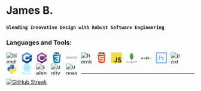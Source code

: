 # James B.
**`Blending Innovative Design with Robust Software Engineering`**


<h3 align="left">Languages and Tools:</h3>


<p align="center"> 
  
  <a href="https://www.blender.org/" target="_blank" rel="noreferrer"> <img align="left" alt="blender" width="30px" height="30" style="padding-right:10px;" src="https://download.blender.org/branding/community/blender_community_badge_white.svg" /> </a> 
  
  <a href="https://www.w3schools.com/cpp/" target="_blank" rel="noreferrer"> <img align="left" alt="cplusplus" width="30px" height="30" style="padding-right:10px;" src="https://raw.githubusercontent.com/devicons/devicon/master/icons/cplusplus/cplusplus-original.svg" /> </a> 
  
  <a href="https://www.w3schools.com/cs/" target="_blank" rel="noreferrer"> <img align="left" alt="csharp" width="30px" height="30" style="padding-right:10px;" src="https://raw.githubusercontent.com/devicons/devicon/master/icons/csharp/csharp-original.svg"/> </a> 
  
  <a href="https://www.w3schools.com/css/" target="_blank" rel="noreferrer"> <img align="left" alt="css3" width="30px" height="30" style="padding-right:10px;" src="https://raw.githubusercontent.com/devicons/devicon/master/icons/css3/css3-original-wordmark.svg"/> </a>
  
  <a href="https://expressjs.com" target="_blank" rel="noreferrer"> <img align="left" alt="exoress" width="30px" height="30" style="padding-right:10px;" src="https://raw.githubusercontent.com/devicons/devicon/master/icons/express/express-original-wordmark.svg" /> </a> 
  
  <a href="https://heroku.com" target="_blank" rel="noreferrer"> <img align="left" alt="heroku" width="30px" height="30" style="padding-right:10px;" src="https://www.vectorlogo.zone/logos/heroku/heroku-icon.svg"/> </a> 
  
  <a href="https://www.w3.org/html/" target="_blank" rel="noreferrer"> <img align="left" alt="html5" width="30px" height="30" style="padding-right:10px;" src="https://raw.githubusercontent.com/devicons/devicon/master/icons/html5/html5-original-wordmark.svg"/> </a> 
  
  <a href="https://developer.mozilla.org/en-US/docs/Web/JavaScript" target="_blank" rel="noreferrer"> <img align="left" alt="javascript" width="30px" height="30" style="padding-right:10px;" src="https://raw.githubusercontent.com/devicons/devicon/master/icons/javascript/javascript-original.svg"/> </a> 
  
  <a href="https://www.mongodb.com/" target="_blank" rel="noreferrer"> <img align="left" alt="mongodb" width="30px" height="30" style="padding-right:10px;" src="https://raw.githubusercontent.com/devicons/devicon/master/icons/mongodb/mongodb-original-wordmark.svg"/> </a> 
  
  <a href="https://nodejs.org" target="_blank" rel="noreferrer"> <img align="left" alt="nodejs" width="30px" height="30" style="padding-right:10px;" src="https://raw.githubusercontent.com/devicons/devicon/master/icons/nodejs/nodejs-original-wordmark.svg"/> </a> 
  
  <a href="https://www.photoshop.com/en" target="_blank" rel="noreferrer"> <img align="left" alt="photoshop" width="30px" height="30" style="padding-right:10px;" src="https://raw.githubusercontent.com/devicons/devicon/master/icons/photoshop/photoshop-line.svg"/> </a>
  
  <a href="https://postman.com" target="_blank" rel="noreferrer"> <img align="left" alt="postman" width="30px" height="30" style="padding-right:10px;" src="https://www.vectorlogo.zone/logos/getpostman/getpostman-icon.svg" /> </a> 
  
  <a href="https://www.python.org" target="_blank" rel="noreferrer"> <img align="left" alt="python" width="30px" height="30" style="padding-right:10px;" src="https://raw.githubusercontent.com/devicons/devicon/master/icons/python/python-original.svg"/> </a> 
  
  <a href="https://reactjs.org/" target="_blank" rel="noreferrer"> <img align="left" alt="react" width="30px" height="30" style="padding-right:10px;" src="https://raw.githubusercontent.com/devicons/devicon/master/icons/react/react-original-wordmark.svg" /> </a> 
  
  <a href="https://www.selenium.dev" target="_blank" rel="noreferrer"> <img align="left" alt="selenium" width="30px" height="30" style="padding-right:10px;" src="https://raw.githubusercontent.com/detain/svg-logos/780f25886640cef088af994181646db2f6b1a3f8/svg/selenium-logo.svg" /> </a> 
  
  <a href="https://unity.com/" target="_blank" rel="noreferrer"> <img align="left" alt="unity" width="30px" height="30" style="padding-right:10px;" src="https://www.vectorlogo.zone/logos/unity3d/unity3d-icon.svg" /> </a> 
  
  <a href="https://unrealengine.com/" target="_blank" rel="noreferrer"> <img align="left" alt="unreal" width="30px" height="30" style="padding-right:10px;" src="https://raw.githubusercontent.com/kenangundogan/fontisto/036b7eca71aab1bef8e6a0518f7329f13ed62f6b/icons/svg/brand/unreal-engine.svg" /> </a> 
  
  </p>

  <br/>

#
###

---

[![GitHub Streak](https://github-readme-streak-stats.herokuapp.com?user=jaythestampede&theme=icegray&hide_border=true&date_format=%5BY.%5Dn.j)](https://git.io/streak-stats)
